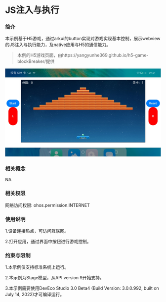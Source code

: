 # JS注入与执行

### 简介

本示例基于H5游戏，通过arkui的button实现对游戏实现基本控制，展示webview的JS注入与执行能力，及native应用与H5的通信能力。

> 本例的H5游戏页面，由https://yangyunhe369.github.io/h5-game-blockBreaker/提供

![](screenshots/device/main.jpg)



### 相关概念

NA

### 相关权限

网络访问权限: ohos.permission.INTERNET

### 使用说明

1.设备连接热点，可访问互联网。

2.打开应用，通过界面中按钮进行游戏控制。

### 约束与限制

1.本示例仅支持标准系统上运行。

2.本示例为Stage模型，从API version 9开始支持。

3.本示例需要使用DevEco Studio 3.0 Beta4 (Build Version: 3.0.0.992, built on July 14, 2022)才可编译运行。